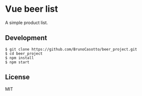 # Vue beer list

A simple product list.

## Development

```
$ git clone https://github.com/BrunoCasotto/beer_project.git
$ cd beer_project
$ npm install
$ npm start
```


## License
MIT
